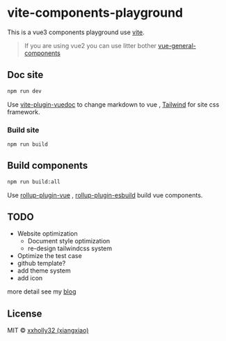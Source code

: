 # vite-components-playground

This is a vue3 components playground use [vite](https://github.com/vitejs/vite).

> If you are using vue2 you can use litter bother [vue-general-components](https://xxholly32.github.io/vue-general-components/)

## Doc site

```bash
npm run dev
```

Use [vite-plugin-vuedoc](https://github.com/JasKang/vite-plugin-vuedoc) to change markdown to vue , [Tailwind](https://tailwindcss.com/) for site css framework.

### Build site

```
npm run build
```

## Build components

```bash
npm run build:all
```

Use [rollup-plugin-vue](https://github.com/vuejs/rollup-plugin-vue) , [rollup-plugin-esbuild](https://github.com/egoist/rollup-plugin-esbuild) build vue components.

## TODO

- Website optimization
  - Document style optimization
  - re-design tailwindcss system
- Optimize the test case
- github template?
- add theme system
- add icon

more detail see my [blog](https://xxholly32.github.io/Blog/2020/vite-components-playground.html)

## License

MIT &copy; [xxholly32 (xiangxiao)](https://github.com/xxholly32)
